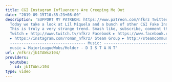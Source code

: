 ```yaml
---
title: CGI Instagram Influencers Are Creeping Me Out
date: "2019-09-15T10:35:23+08:00"
description: 'SUPPORT MY PATREON: https://www.patreon.com/nfkrz Twitter ► https://twitter.com/roman_nfkrz
  Today we take a look at Lil Miquela and a bunch of other CGI Fake Instagram Influencers.
  This is truly a very strange trend. Smash like, subscribe, comment thx xoxo ---------------------------------
  Twitch ► http://www.twitch.tv/nfkrz Facebook ► https://www.facebook.com/NFKRZ1 Instagram
  ► https://instagram.com/roman_nfkrz/ Steam Group ► http://steamcommunity.com/groups/nfkrzgroup
  --------------------------------- Music: --------------------------------- Outro
  music ► MajorLeagueWobs/Holder - D I S T A N T'
url: /nfkrz/jb1TAWsz104/
providers:
  youtube:
    id: jb1TAWsz104
type: video
---
```

